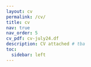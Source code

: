 ```yaml
---
layout: cv
permalink: /cv/
title: cv
nav: true
nav_order: 5
cv_pdf: cv-july24.df
description: CV attached # tba
toc:
  sidebar: left
---
```

